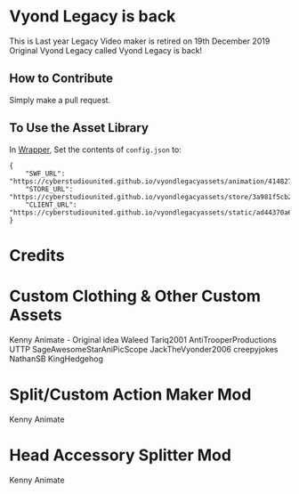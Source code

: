 # Vyond Legacy is back
This is Last year Legacy Video maker is retired on 19th December 2019 Original Vyond Legacy called
Vyond Legacy is back!
## How to Contribute
Simply make a pull request.

## To Use the Asset Library
In [Wrapper](https://github.com/GoAnimate-Wrapper/GoAnimate-Wrapper), Set the contents of `config.json` to:
```
{
	"SWF_URL": "https://cyberstudiounited.github.io/vyondlegacyassets/animation/414827163ad4eb60/",
	"STORE_URL": "https://cyberstudiounited.github.io/vyondlegacyassets/store/3a981f5cb2739137",
	"CLIENT_URL": "https://cyberstudiounited.github.io/vyondlegacyassets/static/ad44370a650793d9"
}
```

# Credits

# Custom Clothing & Other Custom Assets 
Kenny Animate - Original idea
Waleed Tariq2001
AntiTrooperProductions UTTP
SageAwesomeStarAniPicScope
JackTheVyonder2006
creepyjokes
NathanSB
KingHedgehog


# Split/Custom Action Maker Mod 
Kenny Animate

# Head Accessory Splitter Mod 
Kenny Animate
